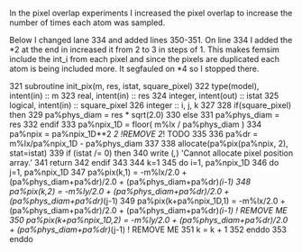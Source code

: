 In the pixel overlap experiments I increased the pixel overlap to increase the number of times each atom was sampled.

Below I changed lane 334 and added lines 350-351. On line 334 I added the *2 at the end in increased it from 2 to 3 in steps of 1. This makes femsim include the int_i from each pixel and since the pixels are duplicated each atom is being included more. It segfauled on *4 so I stopped there.

 321     subroutine init_pix(m, res, istat, square_pixel)
 322         type(model), intent(in) :: m
 323         real, intent(in) :: res
 324         integer, intent(out) :: istat
 325         logical, intent(in) :: square_pixel
 326         integer :: i, j, k
 327
 328         if(square_pixel) then
 329             pa%phys_diam = res * sqrt(2.0)
 330         else
 331             pa%phys_diam = res
 332         endif
 333         pa%npix_1D = floor( m%lx / pa%phys_diam )
 334         pa%npix = pa%npix_1D**2 *2 !REMOVE 2*! TODO
 335
 336         pa%dr = m%lx/pa%npix_1D - pa%phys_diam
 337
 338         allocate(pa%pix(pa%npix, 2), stat=istat)
 339         if (istat /= 0) then
 340             write (*,*) 'Cannot allocate pixel position array.'
 341             return
 342         endif
 343
 344         k=1
 345         do i=1, pa%npix_1D
 346             do j=1, pa%npix_1D
 347                 pa%pix(k,1) = -m%lx/2.0 + (pa%phys_diam+pa%dr)/2.0 + (pa%phys_diam+pa%dr)*(i-1)
 348                 pa%pix(k,2) = -m%ly/2.0 + (pa%phys_diam+pa%dr)/2.0 + (pa%phys_diam+pa%dr)*(j-1)
 349                 pa%pix(k+pa%npix_1D,1) = -m%lx/2.0 + (pa%phys_diam+pa%dr)/2.0 + (pa%phys_diam+pa%dr)*(i-1) ! REMOVE ME
 350                 pa%pix(k+pa%npix_1D,2) = -m%ly/2.0 + (pa%phys_diam+pa%dr)/2.0 + (pa%phys_diam+pa%dr)*(j-1) ! REMOVE ME
 351                 k = k + 1
 352             enddo
 353         enddo

